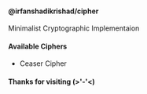 #### @irfanshadikrishad/cipher

Minimalist Cryptographic Implementaion

#### Available Ciphers

- Ceaser Cipher

#### Thanks for visiting (>'-'<)
